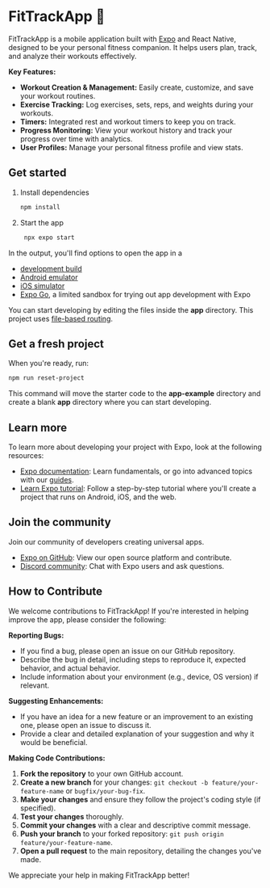 # FitTrackApp 👋

FitTrackApp is a mobile application built with [Expo](https://expo.dev) and React Native, designed to be your personal fitness companion. It helps users plan, track, and analyze their workouts effectively.

**Key Features:**
*   **Workout Creation & Management:** Easily create, customize, and save your workout routines.
*   **Exercise Tracking:** Log exercises, sets, reps, and weights during your workouts.
*   **Timers:** Integrated rest and workout timers to keep you on track.
*   **Progress Monitoring:** View your workout history and track your progress over time with analytics.
*   **User Profiles:** Manage your personal fitness profile and view stats.

## Get started

1. Install dependencies

   ```bash
   npm install
   ```

2. Start the app

   ```bash
    npx expo start
   ```

In the output, you'll find options to open the app in a

- [development build](https://docs.expo.dev/develop/development-builds/introduction/)
- [Android emulator](https://docs.expo.dev/workflow/android-studio-emulator/)
- [iOS simulator](https://docs.expo.dev/workflow/ios-simulator/)
- [Expo Go](https://expo.dev/go), a limited sandbox for trying out app development with Expo

You can start developing by editing the files inside the **app** directory. This project uses [file-based routing](https://docs.expo.dev/router/introduction).

## Get a fresh project

When you're ready, run:

```bash
npm run reset-project
```

This command will move the starter code to the **app-example** directory and create a blank **app** directory where you can start developing.

## Learn more

To learn more about developing your project with Expo, look at the following resources:

- [Expo documentation](https://docs.expo.dev/): Learn fundamentals, or go into advanced topics with our [guides](https://docs.expo.dev/guides).
- [Learn Expo tutorial](https://docs.expo.dev/tutorial/introduction/): Follow a step-by-step tutorial where you'll create a project that runs on Android, iOS, and the web.

## Join the community

Join our community of developers creating universal apps.

- [Expo on GitHub](https://github.com/expo/expo): View our open source platform and contribute.
- [Discord community](https://chat.expo.dev): Chat with Expo users and ask questions.

## How to Contribute

We welcome contributions to FitTrackApp! If you're interested in helping improve the app, please consider the following:

**Reporting Bugs:**
- If you find a bug, please open an issue on our GitHub repository.
- Describe the bug in detail, including steps to reproduce it, expected behavior, and actual behavior.
- Include information about your environment (e.g., device, OS version) if relevant.

**Suggesting Enhancements:**
- If you have an idea for a new feature or an improvement to an existing one, please open an issue to discuss it.
- Provide a clear and detailed explanation of your suggestion and why it would be beneficial.

**Making Code Contributions:**
1.  **Fork the repository** to your own GitHub account.
2.  **Create a new branch** for your changes: `git checkout -b feature/your-feature-name` or `bugfix/your-bug-fix`.
3.  **Make your changes** and ensure they follow the project's coding style (if specified).
4.  **Test your changes** thoroughly.
5.  **Commit your changes** with a clear and descriptive commit message.
6.  **Push your branch** to your forked repository: `git push origin feature/your-feature-name`.
7.  **Open a pull request** to the main repository, detailing the changes you've made.

We appreciate your help in making FitTrackApp better!
